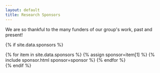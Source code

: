```yaml
---
layout: default
title: Research Sponsors
---
```


We are so thankful to the many funders of our group's work, past and present!

{% if site.data.sponsors %}
<div class="sponsors d-flex flex-wrap flex-md-row flex-column justify-content-around align-items-center">
  {% for item in site.data.sponsors %}
    {% assign sponsor=item[1] %}
    {% include sponsor.html sponsor=sponsor %}
  {% endfor %}
</div>
{% endif %}
